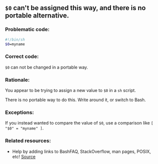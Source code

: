 ## `$0` can't be assigned this way, and there is no portable alternative.

### Problematic code:

```sh
#!/bin/sh
$0=myname
```

### Correct code:

`$0` can not be changed in a portable way.

### Rationale:

You appear to be trying to assign a new value to `$0` in a `sh` script.

There is no portable way to do this. Write around it, or switch to Bash.

### Exceptions:

If you instead wanted to compare the value of `$0`, use a comparison like `[ "$0" = "myname" ]`.

### Related resources:

* Help by adding links to BashFAQ, StackOverflow, man pages, POSIX, etc!
[Source](https://github.com/koalaman/shellcheck/wiki/SC2280)

